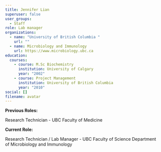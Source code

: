```yaml
---
title: Jennifer Lian
superuser: false
user_groups:
  - Staff
role: Lab manager
organizations:
  - name: "University of British Columbia "
    url: ""
  - name: Microbiology and Immunology
    url: https://www.microbiology.ubc.ca
education:
  courses:
    - course: M.Sc Biochemistry
      institution: University of Calgary
      year: "2002"
    - course: Project Management
      institution: University of British Columbia
      year: "2010"
social: []
filename: avatar
---
```

**Previous Roles:**

Research Technician - UBC Faculty of Medicine 

**Current Role:**

Research Technician / Lab Manager - UBC Faculty of Science Department of Microbiology and Immunology